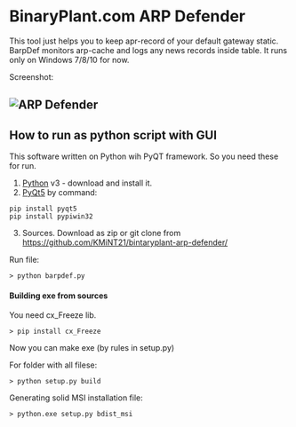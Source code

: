# BinaryPlant.com ARP Defender

This tool just helps you to keep apr-record of your default gateway static.
BarpDef monitors arp-cache and logs any news records inside table.
It runs only on Windows 7/8/10 for now.

[//]: #   (## How to install for Windows as exe-file)
[//]: #   (You can just download prebuilded MSI installation file at binaryplant.com/arp-defender/)
[//]: #   (Run .msi file and install it to some directory. Start.)
[//]: #   (That's all!)

Screenshot:

![ARP Defender](http://binaryplant.com/media/screenshot-arp-defender.png)
------------------------------------------------------------------------------------


## How to run as python script with GUI 
This software written on Python wih PyQT framework. So you need these for run.
1) [Python](https://www.python.org/downloads/) v3 - download and install it.
2) [PyQt5](http://pyqt.sourceforge.net/Docs/PyQt5/installation.html) by command:
```
pip install pyqt5
pip install pypiwin32
```

3) Sources. Download as zip or git clone from https://github.com/KMiNT21/bintaryplant-arp-defender/

Run file:
```
> python barpdef.py
```


#### Building exe from sources
You need cx_Freeze lib.
```
> pip install cx_Freeze
```

Now you can make exe (by rules in setup.py)

For folder with all filese:
```
> python setup.py build
```

Generating solid MSI installation file:
```
> python.exe setup.py bdist_msi
```